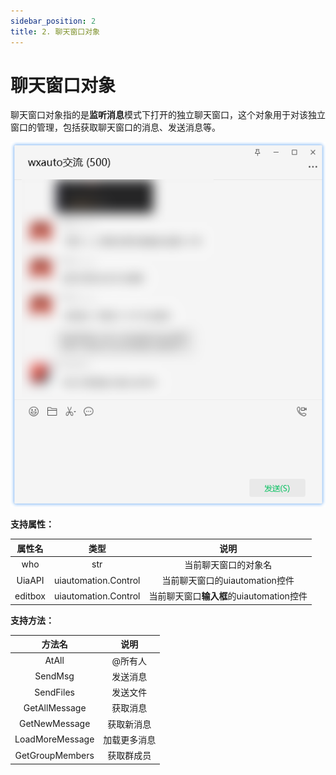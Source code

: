 ```yaml
---
sidebar_position: 2
title: 2. 聊天窗口对象
---
```


# 聊天窗口对象

聊天窗口对象指的是**监听消息**模式下打开的独立聊天窗口，这个对象用于对该独立窗口的管理，包括获取聊天窗口的消息、发送消息等。

![聊天窗口](./img_chat_object.png)


**支持属性：**

| 属性名 | 类型 | 说明 | 
| :----: | :----: | :--: |
| who | str | 当前聊天窗口的对象名 |
| UiaAPI | uiautomation.Control | 当前聊天窗口的uiautomation控件 |
| editbox | uiautomation.Control | 当前聊天窗口**输入框**的uiautomation控件 |

**支持方法：**

| 方法名 | 说明 |
| :----: | :--: |
| AtAll | @所有人 |
| SendMsg | 发送消息 |
| SendFiles | 发送文件 |
| GetAllMessage | 获取消息 |
| GetNewMessage | 获取新消息 |
| LoadMoreMessage | 加载更多消息 |
| GetGroupMembers | 获取群成员 |
